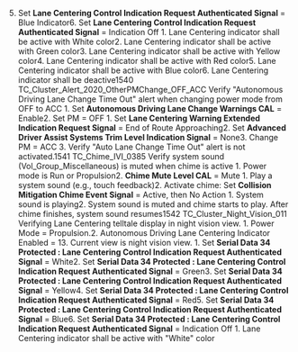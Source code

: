 5. Set **Lane Centering Control Indication Request Authenticated Signal** = Blue Indicator6. Set **Lane Centering Control Indication Request Authenticated Signal** = Indication Off 1. Lane Centering indicator shall be active with White color2. Lane Centering indicator shall be active with Green color3. Lane Centering indicator shall be active with Yellow color4. Lane Centering indicator shall be active with Red color5. Lane Centering indicator shall be active with Blue color6. Lane Centering indicator shall be deactive1540 TC_Cluster_Alert_2020_OtherPMChange_OFF_ACC Verify "Autonomous Driving Lane Change Time Out" alert when changing power mode from OFF to ACC 1. Set **Autonomous Driving Lane Change Warnings CAL** = Enable2. Set PM = OFF 1. Set **Lane Centering Warning Extended Indication Request Signal** = End of Route Approaching2. Set **Advanced Driver Assist Systems Trim Level Indication Signal** = None3. Change PM = ACC 3. Verify "Auto Lane Change Time Out" alert is not activated.1541 TC_Chime_IVI_0385 Verify system sound (Vol_Group_Miscellaneous) is muted when chime is active 1. Power mode is Run or Propulsion2. **Chime Mute Level CAL** = Mute 1. Play a system sound (e.g., touch feedback)2. Activate chime: Set **Collision Mitigation Chime Event Signal** = Active, then No Action 1. System sound is playing2. System sound is muted and chime starts to play. After chime finishes, system sound resumes1542 TC_Cluster_Night_Vision_011 Verifying Lane Centering telltale display in night vision view. 1. Power Mode = Propulsion.2. Autonomous Driving Lane Centering Indicator Enabled = 13. Current view is night vision view. 1. Set **Serial Data 34 Protected : Lane Centering Control Indication Request Authenticated Signal** = White2. Set **Serial Data 34 Protected : Lane Centering Control Indication Request Authenticated Signal** = Green3. Set **Serial Data 34 Protected : Lane Centering Control Indication Request Authenticated Signal** = Yellow4. Set **Serial Data 34 Protected : Lane Centering Control Indication Request Authenticated Signal** = Red5. Set **Serial Data 34 Protected : Lane Centering Control Indication Request Authenticated Signal** = Blue6. Set **Serial Data 34 Protected : Lane Centering Control Indication Request Authenticated Signal** = Indication Off 1. Lane Centering indicator shall be active with "White" color